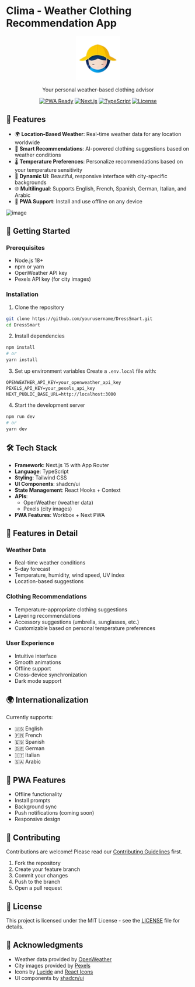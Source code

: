 # Clima - Weather Clothing Recommendation App

<div align="center">
  <img src="public/logo.png" alt="Clima Logo" width="120"/>
  
  <p>Your personal weather-based clothing advisor</p>

[![PWA Ready](https://img.shields.io/badge/PWA-Ready-blue.svg)](https://whatowear.vercel.app)
[![Next.js](https://img.shields.io/badge/Next.js-15-black)](https://nextjs.org/)
[![TypeScript](https://img.shields.io/badge/TypeScript-5-blue)](https://www.typescriptlang.org/)
[![License](https://img.shields.io/badge/license-MIT-green.svg)](LICENSE)

</div>

## 🌟 Features

- 🌍 **Location-Based Weather**: Real-time weather data for any location worldwide
- 👕 **Smart Recommendations**: AI-powered clothing suggestions based on weather conditions
- 🌡️ **Temperature Preferences**: Personalize recommendations based on your temperature sensitivity
- 🎨 **Dynamic UI**: Beautiful, responsive interface with city-specific backgrounds
- 🌐 **Multilingual**: Supports English, French, Spanish, German, Italian, and Arabic
- 📱 **PWA Support**: Install and use offline on any device

![image](https://github.com/user-attachments/assets/179d4efe-c400-47cf-a3cc-192633e6f742)



## 🚀 Getting Started

### Prerequisites

- Node.js 18+
- npm or yarn
- OpenWeather API key
- Pexels API key (for city images)

### Installation

1. Clone the repository

```bash
git clone https://github.com/yourusername/DressSmart.git
cd DressSmart
```

2. Install dependencies

```bash
npm install
# or
yarn install
```

3. Set up environment variables
   Create a `.env.local` file with:

```env
OPENWEATHER_API_KEY=your_openweather_api_key
PEXELS_API_KEY=your_pexels_api_key
NEXT_PUBLIC_BASE_URL=http://localhost:3000
```

4. Start the development server

```bash
npm run dev
# or
yarn dev
```

## 🛠️ Tech Stack

- **Framework**: Next.js 15 with App Router
- **Language**: TypeScript
- **Styling**: Tailwind CSS
- **UI Components**: shadcn/ui
- **State Management**: React Hooks + Context
- **APIs**:
  - OpenWeather (weather data)
  - Pexels (city images)
- **PWA Features**: Workbox + Next PWA

## 🌈 Features in Detail

### Weather Data

- Real-time weather conditions
- 5-day forecast
- Temperature, humidity, wind speed, UV index
- Location-based suggestions

### Clothing Recommendations

- Temperature-appropriate clothing suggestions
- Layering recommendations
- Accessory suggestions (umbrella, sunglasses, etc.)
- Customizable based on personal temperature preferences

### User Experience

- Intuitive interface
- Smooth animations
- Offline support
- Cross-device synchronization
- Dark mode support

## 🌍 Internationalization

Currently supports:

- 🇺🇸 English
- 🇫🇷 French
- 🇪🇸 Spanish
- 🇩🇪 German
- 🇮🇹 Italian
- 🇸🇦 Arabic

## 📱 PWA Features

- Offline functionality
- Install prompts
- Background sync
- Push notifications (coming soon)
- Responsive design

## 🤝 Contributing

Contributions are welcome! Please read our [Contributing Guidelines](CONTRIBUTING.md) first.

1. Fork the repository
2. Create your feature branch
3. Commit your changes
4. Push to the branch
5. Open a pull request

## 📄 License

This project is licensed under the MIT License - see the [LICENSE](LICENSE) file for details.

## 🙏 Acknowledgments

- Weather data provided by [OpenWeather](https://openweathermap.org/)
- City images provided by [Pexels](https://www.pexels.com/)
- Icons by [Lucide](https://lucide.dev/) and [React Icons](https://react-icons.github.io/react-icons/)
- UI components by [shadcn/ui](https://ui.shadcn.com/)
